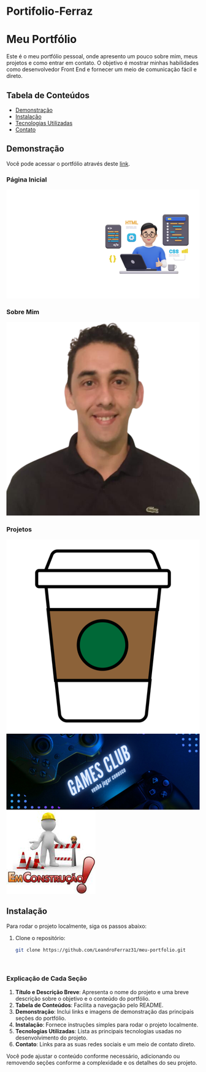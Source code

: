 # Portifolio-Ferraz

# Meu Portfólio

Este é o meu portfólio pessoal, onde apresento um pouco sobre mim, meus projetos e como entrar em contato. O objetivo é mostrar minhas habilidades como desenvolvedor Front End e fornecer um meio de comunicação fácil e direto.

## Tabela de Conteúdos
- [Demonstração](#demonstração)
- [Instalação](#instalação)
- [Tecnologias Utilizadas](#tecnologias-utilizadas)
- [Contato](#contato)

## Demonstração

Você pode acessar o portfólio através deste [link](https://linkdoproyeto.com).

### Página Inicial
![Página Inicial](./img/background-1.png)

### Sobre Mim
![Sobre Mim](./img/Leandroferraz.png)

### Projetos
![Projeto Starbucks](./img/starbucks.png)
![Projeto Landing Page](./img/game.png)
![Projeto Aguarde](./img/aguarde.png)

## Instalação

Para rodar o projeto localmente, siga os passos abaixo:

1. Clone o repositório:
   ```sh
   git clone https://github.com/LeandroFerraz31/meu-portfolio.git




### Explicação de Cada Seção

1. **Título e Descrição Breve**: Apresenta o nome do projeto e uma breve descrição sobre o objetivo e o conteúdo do portfólio.
2. **Tabela de Conteúdos**: Facilita a navegação pelo README.
3. **Demonstração**: Inclui links e imagens de demonstração das principais seções do portfólio.
4. **Instalação**: Fornece instruções simples para rodar o projeto localmente.
5. **Tecnologias Utilizadas**: Lista as principais tecnologias usadas no desenvolvimento do projeto.
6. **Contato**: Links para as suas redes sociais e um meio de contato direto.

Você pode ajustar o conteúdo conforme necessário, adicionando ou removendo seções conforme a complexidade e os detalhes do seu projeto.

